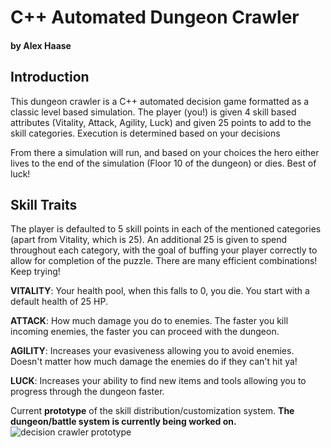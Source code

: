 # C++ Automated Dungeon Crawler
#### by Alex Haase

## Introduction
This dungeon crawler is a C++ automated decision game formatted as a classic level based simulation. The player (you!) is given 4 skill based attributes (Vitality, Attack, Agility, Luck) and given 25 points to add to the skill categories. Execution is determined based on your decisions

From there a simulation will run, and based on your choices the hero either lives to the end of the simulation (Floor 10 of the dungeon) or dies. Best of luck!

## Skill Traits
The player is defaulted to 5 skill points in each of the mentioned categories (apart from Vitality, which is 25). An additional 25 is given to spend throughout each category, with the goal of buffing your player correctly to allow for completion of the puzzle. There are many efficient combinations! Keep trying!

**VITALITY**: Your health pool, when this falls to 0, you die. You start with a default health of 25 HP.

**ATTACK**: How much damage you do to enemies. The faster you kill incoming enemies, the faster you can proceed with the dungeon.

**AGILITY**: Increases your evasiveness allowing you to avoid enemies. Doesn't matter how much damage the enemies do if they can't hit ya!

**LUCK**: Increases your ability to find new items and tools allowing you to progress through the dungeon faster.

Current **prototype** of the skill distribution/customization system. **The dungeon/battle system is currently being worked on.**
![decision crawler prototype](https://user-images.githubusercontent.com/9776844/40870199-5de2345c-65f8-11e8-9536-1201d0a54770.PNG)
